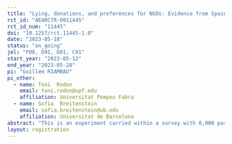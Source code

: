 ```yaml
---
title: "Lying, donations, and preferences for NGOs: Evidence from Spain "
rct_id: "AEARCTR-0011445"
rct_id_num: "11445"
doi: "10.1257/rct.11445-1.0"
date: "2023-05-18"
status: "on_going"
jel: "P00, D91, D01, C91"
start_year: "2023-05-12"
end_year: "2023-05-28"
pi: "Guillem RIAMBAU"
pi_other:
  - name: Toni  Rodon
    email: toni.rodon@upf.edu
    affiliation: Universitat Pompeu Fabra
  - name: Sofia  Breitenstein
    email: sofia.breitenstein@ub.edu
    affiliation: Universitat de Barcelona
abstract: "This is an experiment carried within a survey with 6,000 participants in Spain. Subjects are asked to think about a number between 0 and 5. Then they are asked to reveal the number and at the same time told that the number will be converted into € for a given NGO chosen at at random among 4 NGOs. The goal is to assess willingness to donate depending on individual characteristics and NGOs location of headquarters and main goals. "
layout: registration
---
```


